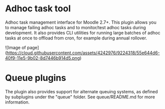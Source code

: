 Adhoc task tool
==================

Adhoc task management interface for Moodle 2.7+.
This plugin allows you to manage failing adhoc tasks and to monitor/test adhoc tasks during development.
It also provides CLI utilities for running large batches of adhoc tasks at once to offload from cron, for example during annual rollover.

![Image of page] (https://cloud.githubusercontent.com/assets/4242976/9224318/55e644d6-40f9-11e5-9b02-8d7446b914d5.png)

Queue plugins
====

The plugin also provides support for alternate queuing systems, as defined by subplugins under the "queue" folder.
See queue/README.md for more information.
